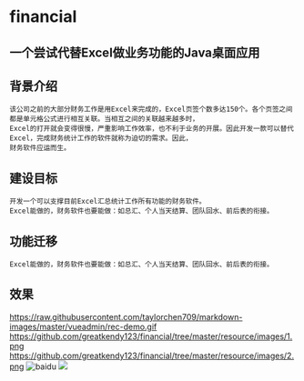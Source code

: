 # financial
## 一个尝试代替Excel做业务功能的Java桌面应用
## 背景介绍
    该公司之前的大部分财务工作是用Excel来完成的，Excel页签个数多达150个。各个页签之间都是单元格公式进行相互关联。当相互之间的关联越来越多时，
    Excel的打开就会变得很慢，严重影响工作效率，也不利于业务的开展。因此开发一款可以替代Excel，完成财务统计工作的软件就称为迫切的需求。因此，
    财务软件应运而生。
## 建设目标
    开发一个可以支撑目前Excel汇总统计工作所有功能的财务软件。
    Excel能做的，财务软件也要能做：如总汇、个人当天结算、团队回水、前后表的衔接。
## 功能迁移
    Excel能做的，财务软件也要能做：如总汇、个人当天结算、团队回水、前后表的衔接。
## 效果
https://raw.githubusercontent.com/taylorchen709/markdown-images/master/vueadmin/rec-demo.gif
https://github.com/greatkendy123/financial/tree/master/resource/images/1.png
https://github.com/greatkendy123/financial/tree/master/resource/images/2.png
![baidu](http://www.baidu.com/img/bdlogo.gif "百度logo")
![](https://github.com/greatkendy123/financial/tree/master/resource/images/1.png)
 
